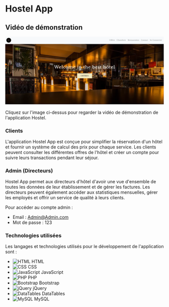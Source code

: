 # Hostel App

## Vidéo de démonstration

[![Vidéo de démonstration](./images/demo_video_thumbnail.png)](./images/demo.mp4)

Cliquez sur l'image ci-dessus pour regarder la vidéo de démonstration de l'application Hostel.

### Clients

L'application Hostel App est conçue pour simplifier la réservation d'un hôtel et fournir un système de calcul des prix pour chaque service. Les clients peuvent consulter les différentes offres de l'hôtel et créer un compte pour suivre leurs transactions pendant leur séjour.

### Admin (Directeurs)

Hostel App permet aux directeurs d'hôtel d'avoir une vue d'ensemble de toutes les données de leur établissement et de gérer les factures. Les directeurs peuvent également accéder aux statistiques mensuelles, gérer les employés et offrir un service de qualité à leurs clients.

Pour accéder au compte admin :

- Email : Admin@Admin.com
- Mot de passe : 123

### Technologies utilisées

Les langages et technologies utilisés pour le développement de l'application sont :

- ![HTML](https://img.icons8.com/color/48/000000/html-5--v1.png) HTML
- ![CSS](https://img.icons8.com/color/48/000000/css3.png) CSS
- ![JavaScript](https://img.icons8.com/color/48/000000/javascript--v1.png) JavaScript
- ![PHP](https://img.icons8.com/color/48/000000/php.png) PHP
- ![Bootstrap](https://img.icons8.com/color/48/000000/bootstrap.png) Bootstrap
- ![jQuery](https://img.icons8.com/ios-filled/50/000000/jquery.png) jQuery
- ![DataTables](https://img.icons8.com/material-rounded/48/000000/data-configuration.png) DataTables
- ![MySQL](https://img.icons8.com/ios-filled/50/000000/mysql-logo.png) MySQL
